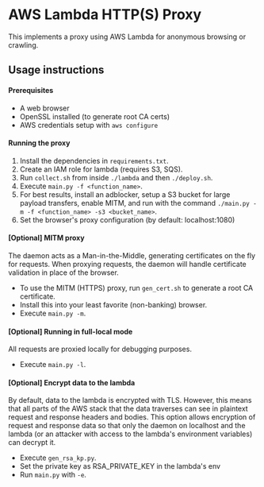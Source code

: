 AWS Lambda HTTP(S) Proxy
========================
This implements a proxy using AWS Lambda for anonymous browsing or crawling.

Usage instructions
------------------

#### Prerequisites
- A web browser
- OpenSSL installed (to generate root CA certs)
- AWS credentials setup with `aws configure`

#### Running the proxy
1. Install the dependencies in `requirements.txt`.
2. Create an IAM role for lambda (requires S3, SQS).
3. Run `collect.sh` from inside `./lambda` and then `./deploy.sh`.
4. Execute `main.py -f <function_name>`.
5. For best results, install an adblocker, setup a S3 bucket for
large payload transfers, enable MITM, and run with the command 
`./main.py -m -f <function_name> -s3 <bucket_name>`.
6. Set the browser's proxy configuration (by default: localhost:1080)

#### [Optional] MITM proxy
The daemon acts as a Man-in-the-Middle, generating certificates on the fly
for requests. When proxying requests, the daemon will handle certificate
validation in place of the browser.
- To use the MITM (HTTPS) proxy, run `gen_cert.sh` to
generate a root CA certificate.
- Install this into your least favorite (non-banking) browser.
- Execute `main.py -m`.

#### [Optional] Running in full-local mode
All requests are proxied locally for debugging purposes.
- Execute `main.py -l`.

#### [Optional] Encrypt data to the lambda
By default, data to the lambda is encrypted with TLS. However, this means
that all parts of the AWS stack that the data traverses can see in plaintext
request and response headers and bodies. This option allows encryption of
request and response data so that only the daemon on localhost and the lambda 
(or an attacker with access to the lambda's environment variables) can decrypt
it. 
- Execute `gen_rsa_kp.py`.
- Set the private key as RSA_PRIVATE_KEY in the lambda's env
- Run `main.py` with `-e`.

